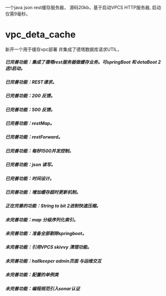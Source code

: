 一个java json rest缓存服务器， 源码20kb，基于启动VPCS HTTP服务器, 启动仅需9毫秒。

# vpc_deta_cache
新开一个用于缓存vpc部署 并集成了德塔数据库请求UTIL，
##### 已完善功能：集成了德塔rest服务器做缓存业务。可springBoot 和 detaBoot 2选1启动。
##### 已完善功能：REST请求。
##### 已完善功能：200 反馈。
##### 已完善功能：500 反馈。
##### 已完善功能：restMap。
##### 已完善功能：restForward。
##### 已完善功能：每秒1500并发控制。
##### 已完善功能：json 读写。
##### 已完善功能：时间设计。
##### 已完善功能：增加缓存超时更新机制。

##### 正在完善的功能：String to bit 2进制快速压缩。

##### 未完善功能：map 分级序列化索引。
##### 未完善功能：准备全部剔除springboot。  
##### 未完善功能：引用VPCS skivvy 清理功能。
##### 未完善功能：hallkeeper admin页面 与运维交互
##### 未完善功能：配置的单例类
##### 未完善功能：编程规范引入sonar认证

